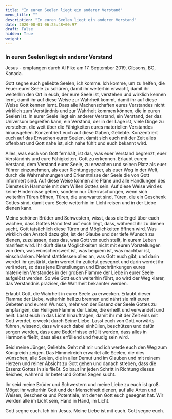 ```yaml
---
title: "In euren Seelen liegt ein anderer Verstand"
menu_title: ""
description: "In euren Seelen liegt ein anderer Verstand"
date: 2020-08-01 06:25:48+00:97
draft: False
hidden: True
weight:
---
```

### In euren Seelen liegt ein anderer Verstand

Jesus - empfangen durch Al Fike am 17. September 2019, Gibsons, BC, Kanada.

Gott segne euch geliebte Seelen, ich komme. Ich komme, um zu helfen, die Feuer eurer Seele zu schüren, damit ihr weiterhin erwacht, damit ihr weiterhin den Ort in euch, der eure Seele ist, verstehen und wirklich kennen lernt, damit ihr auf diese Weise zur Wahrheit kommt, damit ihr auf diese Weise Gott kennen lernt. Dass alle Machenschaften eures Verstandes nicht wirklich zum Verständnis und zur Wahrheit kommen können, die in euren Seelen ist. In eurer Seele liegt ein anderer Verstand, ein Verstand, der das Universum begreifen kann, ein Verstand, der in der Lage ist, viele Dinge zu verstehen, die weit über die Fähigkeiten eures materiellen Verstandes hinausgehen. Konzentriert euch auf diese Gaben, Geliebte. Konzentriert euch auf das Erwachen eurer Seelen, damit sich euch mit der Zeit alles offenbart und Gott nahe ist, sich nahe fühlt und euch bekannt wird.  

Alles, was euch von Gott fernhält, ist das, was euer Verstand begrenzt, euer Verständnis und eure Fähigkeiten, Gott zu erkennen. Erlaubt eurem Verstand, dem Verstand eurer Seele, zu erwachen und seinen Platz als euer Führer einzunehmen, als euer Richtungsgeber, als euer Weg in der Welt, durch die Wahrnehmungen und Erkenntnisse der Seele die von Gott informiert sind. Auf diese Weise können alle Pläne und alle Handlungen des Dienstes in Harmonie mit dem Willen Gottes sein. Auf diese Weise wird es keine Hindernisse geben, sondern nur Überraschungen, wenn sich weiterhin Türen öffnen, Türen, die unerwartet sind, Türen, die ein Geschenk Gottes sind, damit eure Seele weiterhin im Licht reisen und in der Liebe dienen kann.  

Meine schönen Brüder und Schwestern, wisst, dass die Engel über euch wachen, dass Gottes Hand fest auf euch liegt, dass, während ihr zu dienen sucht, Gott tatsächlich diese Türen und Möglichkeiten öffnen wird. Was wirklich den Anstoß dazu gibt, ist der Glaube und der tiefe Wunsch zu dienen, zuzulassen, dass das, was Gott vor euch stellt, in eurem Leben manifest wird. Ihr dürft diese Möglichkeiten nicht mit euren Vorstellungen von dem, was wünschenswert ist, was bequem ist, was machbar ist, einschränken. Nehmt stattdessen alles an, was Gott euch gibt, und darin werdet ihr gestärkt, darin werdet ihr zutiefst gesegnet und darin werdet ihr verändert, so dass jene Einstellungen und Einschränkungen eures materiellen Verstandes in der großen Flamme der Liebe in eurer Seele aufgelöst werden. So wie Gott euch weiterhin führt, so wird der Weg klarer, das Verständnis präziser, die Wahrheit bekannter werden.

Erlaubt Gott, die Wahrheit in eurer Seele zu erwecken. Erlaubt dieser Flamme der Liebe, weiterhin hell zu brennen und nährt sie mit euren Gebeten und eurem Wunsch, mehr von der Essenz der Seele Gottes zu empfangen, der Heiligen Flamme der Liebe, die erhellt und verwandelt und heilt. Lasst euch in das Licht hinauftragen, damit ihr mit der Zeit eins mit Gott werdet, erweckt durch Seine Liebe. Lasst euch von Gott vorwärts führen, wissend, dass wir euch dabei einhüllen, beschützen und dafür sorgen werden, dass eure Bedürfnisse erfüllt werden, dass alles in Harmonie fließt, dass alles erfüllend und freudig sein wird.  

Seid meine Jünger, Geliebte. Geht mit mir und ich werde euch den Weg zum Königreich zeigen. Das Himmelreich erwartet alle Seelen, die dies wünschen, alle Seelen, die in aller Demut und im Glauben und mit reinem Herzen und reiner Absicht zu Gott gehen und danach streben, dass die Essenz Gottes in sie fließt. So baut ihr jeden Schritt in Richtung dieses Reiches, während ihr betet und Gottes Segen sucht.  

Ihr seid meine Brüder und Schwestern und meine Liebe zu euch ist groß. Möget ihr weiterhin Gott und der Menschheit dienen, auf alle Arten und Weisen, Geschenke und Potentiale, mit denen Gott euch gesegnet hat. Wir werden alle im Licht sein, Hand in Hand, im Licht.  

Gott segne euch. Ich bin Jesus. Meine Liebe ist mit euch. Gott segne euch.
